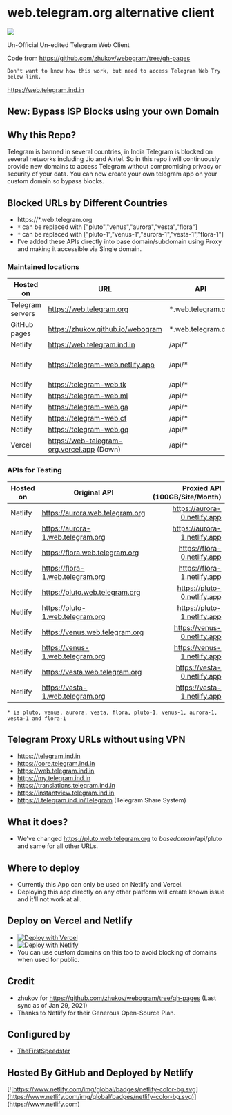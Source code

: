 # web.telegram.org alternative client

[![](https://data.jsdelivr.com/v1/package/gh/TelegramWeb/web.telegram.org/badge)](https://www.jsdelivr.com/package/gh/TelegramWeb/web.telegram.org)

Un-Official Un-edited Telegram Web Client

Code from https://github.com/zhukov/webogram/tree/gh-pages

    Don't want to know how this work, but need to access Telegram Web Try below link.
https://web.telegram.ind.in

## New: Bypass ISP Blocks using your own Domain

## Why this Repo?

Telegram is banned in several countries, in India Telegram is blocked on several networks including Jio and Airtel. So in this repo i will continuously provide new domains to access Telegram without compromising privacy or security of your data. You can now create your own telegram app on your custom domain so bypass blocks.

## Blocked URLs by Different Countries

* https://*.web.telegram.org
* `*` can be replaced with ["pluto","venus","aurora","vesta","flora"]
* `*` can be replaced with ["pluto-1","venus-1","aurora-1","vesta-1","flora-1"]
* I've added these APIs directly into base domain/subdomain using Proxy and making it accessible via Single domain.

### Maintained locations

| Hosted on        | URL           | API  | Bandwidth (Monthly) |
| ------------- |-------------| -----|-------------:|
| Telegram servers      | https://web.telegram.org | *.web.telegram.org | Unlimited
| GitHub pages      | https://zhukov.github.io/webogram | *.web.telegram.org | 100 GB Soft
| Netlify      | https://web.telegram.ind.in | /api/* | 400 GB
| Netlify      | https://telegram-web.netlify.app | /api/* | Shared with Above
| Netlify      | https://telegram-web.tk | /api/* | 100 GB
| Netlify      | https://telegram-web.ml | /api/* | 100 GB
| Netlify      | https://telegram-web.ga | /api/* | 100 GB
| Netlify      | https://telegram-web.cf | /api/* | 100 GB
| Netlify      | https://telegram-web.gq | /api/* | 100 GB
| Vercel      | https://web-telegram-org.vercel.app (Down) | /api/* | 100 GB

### APIs for Testing

| Hosted on        | Original API           | Proxied API (100GB/Site/Month)
| ------------- |-------------|-------------:|
| Netlify      | https://aurora.web.telegram.org | https://aurora-0.netlify.app
| Netlify      | https://aurora-1.web.telegram.org | https://aurora-1.netlify.app
| Netlify      | https://flora.web.telegram.org | https://flora-0.netlify.app
| Netlify      | https://flora-1.web.telegram.org | https://flora-1.netlify.app
| Netlify      | https://pluto.web.telegram.org | https://pluto-0.netlify.app
| Netlify      | https://pluto-1.web.telegram.org | https://pluto-1.netlify.app
| Netlify      | https://venus.web.telegram.org | https://venus-0.netlify.app
| Netlify      | https://venus-1.web.telegram.org | https://venus-1.netlify.app
| Netlify      | https://vesta.web.telegram.org | https://vesta-0.netlify.app
| Netlify      | https://vesta-1.web.telegram.org | https://vesta-1.netlify.app

````
* is pluto, venus, aurora, vesta, flora, pluto-1, venus-1, aurora-1, vesta-1 and flora-1
````

## Telegram Proxy URLs without using VPN

* https://telegram.ind.in
* https://core.telegram.ind.in
* https://web.telegram.ind.in
* https://my.telegram.ind.in
* https://translations.telegram.ind.in
* https://instantview.telegram.ind.in
* https://l.telegram.ind.in/Telegram (Telegram Share System)

## What it does?

* We've changed https://pluto.web.telegram.org to *basedomain*/api/pluto and same for all other URLs.

## Where to deploy

* Currently this App can only be used on Netlify and Vercel.
* Deploying this app directly on any other platform will create known issue and it'll not work at all.

## Deploy on Vercel and Netlify

* [![Deploy with Vercel](https://vercel.com/button)](https://vercel.com/new/git/external?repository-url=https%3A%2F%2Fgithub.com%2FTelegramWeb%2Fweb.telegram.org&project-name=telegram-web&repo-name=telegram-web-proxy&redirect-url=https%3A%2F%2Ft.telegram.ind.in%2FBhadooCloud)
* [![Deploy with Netlify](https://www.netlify.com/img/deploy/button.svg)](https://app.netlify.com/start/deploy?repository=https%3A%2F%2Fgithub.com%2FTelegramWeb%2Fweb.telegram.org)
* You can use custom domains on this too to avoid blocking of domains when used for public.

## Credit

* zhukov for https://github.com/zhukov/webogram/tree/gh-pages (Last sync as of Jan 29, 2021)
* Thanks to Netlify for their Generous Open-Source Plan.

## Configured by

* [TheFirstSpeedster](https://l.telegram.ind.in/TheFirstSpeedster)

## Hosted By GitHub and Deployed by Netlify

[![https://www.netlify.com/img/global/badges/netlify-color-bg.svg](https://www.netlify.com/img/global/badges/netlify-color-bg.svg)](https://www.netlify.com)

